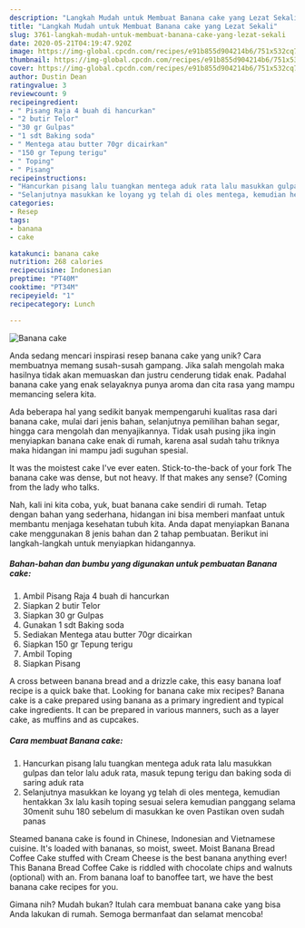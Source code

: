 ```yaml
---
description: "Langkah Mudah untuk Membuat Banana cake yang Lezat Sekali"
title: "Langkah Mudah untuk Membuat Banana cake yang Lezat Sekali"
slug: 3761-langkah-mudah-untuk-membuat-banana-cake-yang-lezat-sekali
date: 2020-05-21T04:19:47.920Z
image: https://img-global.cpcdn.com/recipes/e91b855d904214b6/751x532cq70/banana-cake-foto-resep-utama.jpg
thumbnail: https://img-global.cpcdn.com/recipes/e91b855d904214b6/751x532cq70/banana-cake-foto-resep-utama.jpg
cover: https://img-global.cpcdn.com/recipes/e91b855d904214b6/751x532cq70/banana-cake-foto-resep-utama.jpg
author: Dustin Dean
ratingvalue: 3
reviewcount: 9
recipeingredient:
- " Pisang Raja 4 buah di hancurkan"
- "2 butir Telor"
- "30 gr Gulpas"
- "1 sdt Baking soda"
- " Mentega atau butter 70gr dicairkan"
- "150 gr Tepung terigu"
- " Toping"
- " Pisang"
recipeinstructions:
- "Hancurkan pisang lalu tuangkan mentega aduk rata lalu masukkan gulpas dan telor lalu aduk rata, masuk tepung terigu dan baking soda di saring aduk rata"
- "Selanjutnya masukkan ke loyang yg telah di oles mentega, kemudian hentakkan 3x lalu kasih toping sesuai selera kemudian panggang selama 30menit suhu 180 sebelum di masukkan ke oven Pastikan oven sudah panas"
categories:
- Resep
tags:
- banana
- cake

katakunci: banana cake 
nutrition: 268 calories
recipecuisine: Indonesian
preptime: "PT40M"
cooktime: "PT34M"
recipeyield: "1"
recipecategory: Lunch

---
```



![Banana cake](https://img-global.cpcdn.com/recipes/e91b855d904214b6/751x532cq70/banana-cake-foto-resep-utama.jpg)

Anda sedang mencari inspirasi resep banana cake yang unik? Cara membuatnya memang susah-susah gampang. Jika salah mengolah maka hasilnya tidak akan memuaskan dan justru cenderung tidak enak. Padahal banana cake yang enak selayaknya punya aroma dan cita rasa yang mampu memancing selera kita.

Ada beberapa hal yang sedikit banyak mempengaruhi kualitas rasa dari banana cake, mulai dari jenis bahan, selanjutnya pemilihan bahan segar, hingga cara mengolah dan menyajikannya. Tidak usah pusing jika ingin menyiapkan banana cake enak di rumah, karena asal sudah tahu triknya maka hidangan ini mampu jadi suguhan spesial.

It was the moistest cake I&#39;ve ever eaten. Stick-to-the-back of your fork The banana cake was dense, but not heavy. If that makes any sense? (Coming from the lady who talks.


Nah, kali ini kita coba, yuk, buat banana cake sendiri di rumah. Tetap dengan bahan yang sederhana, hidangan ini bisa memberi manfaat untuk membantu menjaga kesehatan tubuh kita. Anda dapat menyiapkan Banana cake menggunakan 8 jenis bahan dan 2 tahap pembuatan. Berikut ini langkah-langkah untuk menyiapkan hidangannya.

<!--inarticleads1-->

##### Bahan-bahan dan bumbu yang digunakan untuk pembuatan Banana cake:

1. Ambil  Pisang Raja 4 buah di hancurkan
1. Siapkan 2 butir Telor
1. Siapkan 30 gr Gulpas
1. Gunakan 1 sdt Baking soda
1. Sediakan  Mentega atau butter 70gr dicairkan
1. Siapkan 150 gr Tepung terigu
1. Ambil  Toping
1. Siapkan  Pisang


A cross between banana bread and a drizzle cake, this easy banana loaf recipe is a quick bake that. Looking for banana cake mix recipes? Banana cake is a cake prepared using banana as a primary ingredient and typical cake ingredients. It can be prepared in various manners, such as a layer cake, as muffins and as cupcakes. 

<!--inarticleads2-->

##### Cara membuat Banana cake:

1. Hancurkan pisang lalu tuangkan mentega aduk rata lalu masukkan gulpas dan telor lalu aduk rata, masuk tepung terigu dan baking soda di saring aduk rata
1. Selanjutnya masukkan ke loyang yg telah di oles mentega, kemudian hentakkan 3x lalu kasih toping sesuai selera kemudian panggang selama 30menit suhu 180 sebelum di masukkan ke oven Pastikan oven sudah panas


Steamed banana cake is found in Chinese, Indonesian and Vietnamese cuisine. It&#39;s loaded with bananas, so moist, sweet. Moist Banana Bread Coffee Cake stuffed with Cream Cheese is the best banana anything ever! This Banana Bread Coffee Cake is riddled with chocolate chips and walnuts (optional) with an. From banana loaf to banoffee tart, we have the best banana cake recipes for you. 

Gimana nih? Mudah bukan? Itulah cara membuat banana cake yang bisa Anda lakukan di rumah. Semoga bermanfaat dan selamat mencoba!
